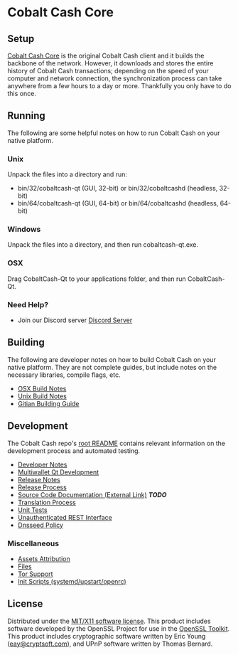 Cobalt Cash Core
=====================

Setup
---------------------
[Cobalt Cash Core](http://savebitcoin.io) is the original Cobalt Cash client and it builds the backbone of the network. However, it downloads and stores the entire history of Cobalt Cash transactions; depending on the speed of your computer and network connection, the synchronization process can take anywhere from a few hours to a day or more. Thankfully you only have to do this once.

Running
---------------------
The following are some helpful notes on how to run Cobalt Cash on your native platform.

### Unix

Unpack the files into a directory and run:

- bin/32/cobaltcash-qt (GUI, 32-bit) or bin/32/cobaltcashd (headless, 32-bit)
- bin/64/cobaltcash-qt (GUI, 64-bit) or bin/64/cobaltcashd (headless, 64-bit)

### Windows

Unpack the files into a directory, and then run cobaltcash-qt.exe.

### OSX

Drag CobaltCash-Qt to your applications folder, and then run CobaltCash-Qt.

### Need Help?

* Join our Discord server [Discord Server](https://discord.savebitcoin.io)

Building
---------------------
The following are developer notes on how to build Cobalt Cash on your native platform. They are not complete guides, but include notes on the necessary libraries, compile flags, etc.

- [OSX Build Notes](build-osx.md)
- [Unix Build Notes](build-unix.md)
- [Gitian Building Guide](gitian-building.md)

Development
---------------------
The Cobalt Cash repo's [root README](https://github.com/cobaltcash/cobaltcash/blob/master/README.md) contains relevant information on the development process and automated testing.

- [Developer Notes](developer-notes.md)
- [Multiwallet Qt Development](multiwallet-qt.md)
- [Release Notes](release-notes.md)
- [Release Process](release-process.md)
- [Source Code Documentation (External Link)](https://dev.visucore.com/bitcoin/doxygen/) ***TODO***
- [Translation Process](translation_process.md)
- [Unit Tests](unit-tests.md)
- [Unauthenticated REST Interface](REST-interface.md)
- [Dnsseed Policy](dnsseed-policy.md)

### Miscellaneous
- [Assets Attribution](assets-attribution.md)
- [Files](files.md)
- [Tor Support](tor.md)
- [Init Scripts (systemd/upstart/openrc)](init.md)

License
---------------------
Distributed under the [MIT/X11 software license](http://www.opensource.org/licenses/mit-license.php).
This product includes software developed by the OpenSSL Project for use in the [OpenSSL Toolkit](https://www.openssl.org/). This product includes
cryptographic software written by Eric Young ([eay@cryptsoft.com](mailto:eay@cryptsoft.com)), and UPnP software written by Thomas Bernard.
